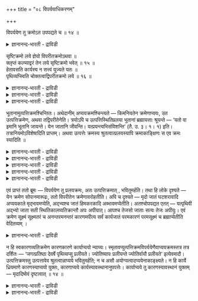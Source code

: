 +++
title = "०८ विपर्ययाधिकरणम्"

+++

विपर्ययेण तु क्रमोऽत उपपद्यते च ॥ १४ ॥  
<details><summary>ज्ञानानन्द-भारती - द्राविडी</summary>

विबर्ययेणदु: क्रमोअद उबबत्यदे स ॥ १४ ॥
</details>

सृष्टिक्रमो लये ज्ञेयो विपरीतक्रमोऽथवा ॥  
क्लृप्तं कल्प्याद्वरं तेन लये सृष्टिक्रमो भवेत् ॥ १५ ॥  
हेतावसति कार्यस्य न सत्त्वं युज्यते यतः ॥  
पृथिव्यप्स्विति चोक्तत्वाद्विपरीतक्रमो लये ॥ १६ ॥  
<details><summary>ज्ञानानन्द-भारती - द्राविडी</summary>

--वैयासिग न्यायमाला
</details>

<details><summary>ज्ञानानन्द-भारती - द्राविडी</summary>

लयत्तिल् स्रुष्टियिलुळ्ळ वरिसैयॆऩ्ऱु तॆरिन्दु कॊळ्ळ वेण्डुमा? अल्लदु नेर्माऱाऩ वरिसैयॆऩ्ऱा? एऱ्पट्टिरुप्पदु एऱ्पडुत्त वेण्डियदै विड सिलाक्कियम्, आगैयाल् (एऱ्कऩवे एऱ्पट्टदायिरुक्किऱ) स्रुष्टियि लुळ्ळ वरिसैये लयत्तिऩिल् इरुक्कुम्।
</details>

<details><summary>ज्ञानानन्द-भारती - द्राविडी</summary>

कारणमायिरुप्पदु इल्लामल् पोय्विडुम् पोदु, कार्यत्तिऱ्कु इरुप्पु ऎऩ्बदु पॊरुन्दादु ऎऩ्बदिऩालुम्, "पिरुदिवी जलत्तिल्" ऎऩ्ऱु सॊल्लप् पट्टिरुप्पदि ऩालुम्, लयत्तिल् नेर्माऱाऩ वरिसैदाऩ्।
</details>

भूतानामुत्पत्तिक्रमश्चिन्तितः। अथेदानीम् अप्ययक्रमश्चिन्त्यते — किमनियतेन क्रमेणाप्ययः, उत उत्पत्तिक्रमेण, अथवा तद्विपरीतेनेति। त्रयोऽपि च उत्पत्तिस्थितिप्रलया भूतानां ब्रह्मायत्ताः श्रूयन्ते — ‘यतो वा इमानि भूतानि जायन्ते। येन जातानि जीवन्ति। यत्प्रयन्त्यभिसंविशन्ति’ (तै. उ. ३। १। १) इति। तत्रानियमोऽविशेषादिति प्राप्तम्। अथवा उत्पत्तेः क्रमस्य श्रुतत्वात्प्रलयस्यापि क्रमाकाङ्क्षिणः स एव क्रमः स्यादिति ॥

<details><summary>ज्ञानानन्द-भारती - द्राविडी</summary>

(पूदङ्गळ् उत्पत्तियाऩ वरिसैप्पडिये लयम् अडैगिऩ्ऱऩवा अल्लदु उत्पत्तिक्कु नेर्माऱाऩ वरिसैयिला ऎऩ्ऱु सन्देहम्। स्रुष्टियैच् चॊल्लुमिडत्तिल् आगासम्। वायु, तेजस्, जलम्, पिरुदिवि ऎऩ्ऱ वरिसै सॊल्लप्पट्टिरुक्किऱदु। लयत्तिल् वरिसैयैच् चॊल्लविल्लै। अदऱ्कुम् वरिसै तेवैप् पडुगिऱदु। आगैयाल् स्रुष्टि पिरगरणत्तिल् सुरुदियिल् सॊऩ्ऩ वरिसैयैये लयत्तिलुम् सेर्त्तुक्कॊळ्ळ वेण्डुमॆऩ्ऱु पूर्वबक्षम्।
</details>

<details><summary>ज्ञानानन्द-भारती - द्राविडी</summary>

सुरुदियिल् उत्पत्तिक्कुत्ताऩ् किरमम् सॊल्लि यिरुक्किऱदु। इदु लयत्तिऱ्कुप् पॊरुन्दाददाल् सेर्त्तुक् कॊळ्ळ मुडियादु। मलैमेल् उळ्ळ कोविलै तरिसिप्पदऱ्कुप् पोगिऱवर्गळ् पडिक्कट्टिल् ऎन्द वरिसैयिल् एऱिच्चॊल्गिऱार्गळो अदे वरिसैयिल् इऱङ्गि वरुवदिल्लै। इऱङ्गवुम् मुडियादु। मेलुम् स्रुष्टि किरमत्तिल् मुदलिल् उण्डाऩ आगासम् कारणम्। पिऩ्ऩाल् उण्डाऩ वायु कारियम्, सिरुष्टि किरमप्पडि लयम् ऎऩ्ऱु सॊऩ्ऩाल् कारियमाऩ वायु इरुक्कुम्बॊऴुदु आगासम् मुदलिल् नासमडैगिऱदॆऩ्ऱु सॊल्ल वेण्डुम्। इदु युक्तिक्कुम् अऩुबवत्तिऱ्कुम् पॊरुन्दादु। कारणम् अऴियुम्बॊऴुदु कारियम् तऩियाग इरुक्क मुडियादु। अदुवुम् अऴिन्दुविडुम्। मण् अऴियुम्बॊऴुदु अदऩ् कारियमाऩ कुडम् ऎप्पडि इरुक्कुम्? कारियमाऩ कुडम् उडैन्दु कारणमाऩ मण् मिञ्जियिरुप्पदै उलगिल् काण्गिऱोम्। आगैयाल् उत्पत्ति किरमत्तिऱ्कु नेर्माऱाऩ किरमत्तिल्दाऩ् लयम्।
</details>

<details><summary>ज्ञानानन्द-भारती - द्राविडी</summary>

पूदङ्गळुडैय उत्पत्ति वरिसै आलोसिक् कप्पट्टु विट्टदु। इऩि इप्पॊऴुदु लयत्तिऩ् वरिसै आलोसिक्कप्पडुगिऱदु। लयम् नियदमिल्लाद वरिसै यागवा? अल्लदु उत्पत्ति वरिसैप्पडिक्का? अल्लदु अदऱ्कु नेर्माऱाऩ वरिसैप्पडिक्का? ऎऩ्ऱु।
</details>

<details><summary>ज्ञानानन्द-भारती - द्राविडी</summary>

पूर्वबक्षम्: पूदङ्गळुडैय उत्पत्ति स्तिदि लयम् मूऩ्ऱुमे पिरह्मत्तिऱ्कु अदीऩमाग सॊल्लप् पडुगिऩ्ऱऩ। “ऎदिलिरुन्दे इन्द पूदङ्गळ् उण्डागिऩ् ऱऩवो, उण्डाऩवैगळ् ऎदिऩाल् जीविक्किऩ्ऱऩवो, ऎदै अडैगिऩ्ऱऩवो, पुगुन्दुगॊळ्ळुगिऩ्ऱऩवो" (तैत्तिरीय। III।१-१) ऎऩ्ऱु अङ्गे वित्तियासमिल्लाद तिऩाल्, नियमम् इल्लै ऎऩ्ऱु एऱ्पडुगिऱदु।
</details>

<details><summary>ज्ञानानन्द-भारती - द्राविडी</summary>

अल्लदु, उत्पत्तिक्कु वरिसै सॊल्लप्पट्टि रुप्पदाल्, पिरळयत्तिऱ्कु वरिसैयै विरुम्बुगिऱवऩुक्कु, अदे वरिसै इरुक्कलाम् ऎऩ्ऱु।
</details>

एवं प्राप्तं ततो ब्रूमः — विपर्ययेण तु प्रलयक्रमः, अतः उत्पत्तिक्रमात् , भवितुमर्हति। तथा हि लोके दृश्यते — येन क्रमेण सोपानमारूढः, ततो विपरीतेन क्रमेणावरोहतीति। अपि च दृश्यते — मृदो जातं घटशरावादि अप्ययकाले मृद्भावमप्येति, अद्भ्यश्च जातं हिमकरकादि अब्भावमप्येतीति। अतश्चोपपद्यत एतत् — यत्पृथिवी अद्भ्यो जाता सती स्थितिकालव्यतिक्रान्तौ अपः अपीयात्। आपश्च तेजसो जाताः सत्यः तेजः अपीयुः। एवं क्रमेण सूक्ष्मं सूक्ष्मतरं च अनन्तरमनन्तरं कारणमपीत्य सर्वं कार्यजातं परमकारणं परमसूक्ष्मं च ब्रह्माप्येतीति वेदितव्यम् ।

<details><summary>ज्ञानानन्द-भारती - द्राविडी</summary>

सित्तान्दम् : इव्विदम् एऱ्पडुम्बोदु अदऱ्कागच् चॊल्गिऱोम्। "इदिलिरुन्दु” उत्पत्तिक् किरमत्तिलिरुन्दु “माऱुदलागत्ताऩ्” पिरळयक्किरमम् इरुप्पदु न्यायम् ऎऩ्ऱु अप्पडियेयल्लवा उलगत्तिल् काणप्पडुगिऱदु। ऎन्द वरिसैयाग पडिक्कट्टै एऱिऩाऩो। अदऱ्कु नेर्माऱाऩ वरिसैयाग इऱङ्गुगिऱाऩ् ऎऩ्ऱु। मेलुम् मण्णिलिरुन्दु उण्डाऩ कुडम् सरावम् मुदलियदु लयगालत्तिल् मण् तऩ्मैयै अडैगिऱदु। जलत्तिलिरुन्दु उण्डाऩ पऩि आलङ्गट्टि मुदलियदु जलत्तऩ्मैयै अडैगिऱदु ऎऩ्ऱुम् पार्क्कप्पडुगिऱदु। आगैयिऩालुम् इदु पॊरुन्दुगिऱदु। ऎदिऩाल् पिरुदिवी जलत्तिलिरुन्दु उण्डाऩदागविरुक्किऱदो अदिऩाल् इरुप्पुक्कालम् ताण्डियदुम् जलत्तिल् लयिक्कुम् तेजसिलिरुन्दु उण्डाऩ जलमुम् तेजसै अडैयुम्। इव्विदम् वरिसैयाग सूक्ष्ममायुम् मिगवुम् सूक्ष्ममायुमुळ्ळ अडुत्तडुत्तुळ्ळ कारणत्तै अडैन्दु, ऎल्ला कार्य समूहमुम् परम कारणमायुम् परम सूक्ष्ममायुमुळ्ळ पिरह्मत्तै अडैगिऱदु ऎऩ्ऱु अऱिय वेण्डुम्।
</details>

न हि स्वकारणव्यतिक्रमेण कारणकारणे कार्याप्ययो न्याय्यः। स्मृतावप्युत्पत्तिक्रमविपर्ययेणैवाप्ययक्रमस्तत्र तत्र दर्शितः — ‘जगत्प्रतिष्ठा देवर्षे पृथिव्यप्सु प्रलीयते। ज्योतिष्यापः प्रलीयन्ते ज्योतिर्वायौ प्रलीयते’ इत्येवमादौ। उत्पत्तिक्रमस्तु उत्पत्तावेव श्रुतत्वान्नाप्यये भवितुमर्हति; न च असौ अयोग्यत्वादप्ययेनाकाङ्क्ष्यते। न हि कार्ये ध्रियमाणे कारणस्याप्ययो युक्तः, कारणाप्यये कार्यस्यावस्थानानुपपत्तेः। कार्याप्यये तु कारणस्यावस्थानं युक्तम् — मृदादिष्वेवं दृष्टत्वात् ॥ १४ ॥

<details><summary>ज्ञानानन्द-भारती - द्राविडी</summary>

तऩ्ऩुडैय कारणत्तैत् ताण्डि कारणत् तिऱ्कुम् कारणमायिरुप्पदिल्' कार्यत्तिऱ्कु लयम् ऎऩ्बदु न्यायमिल्लैयल्लवा! स्मिरुदियिलुम्गूड उत्पत्तिक् किरमत्तिऱ्कु विबरीदमागत्ताऩ् लयक्किरमम्। अङ्गङ्गु काट्टप्पट्टिरुक्किऱदु; "हे तेवरिषिये उलगम् निलैत्तिरुक्कुमिडमाऩ पिरुदिवी जलत्तिल् लयिक्किऱदु। जलम् ज्योदिसिल् लयिक्किऱदु, ज्योदिस् वायुविल् लयिक्किऱदु” ऎऩ्बदु मुदलियदिल्।
</details>

<details><summary>ज्ञानानन्द-भारती - द्राविडी</summary>

उत्पत्तिक्किरमम् उत्पत्तियिलेये सॊल्लप् पट्टिरुप्पदाल्, लयत्तिल् इरुप्पदु न्यायमिल्लै। इदु तगुदियऱ्ऱदालुम् लयत्तिऩाल् विरुम्बप्पडविल्लै। कार्यम् इरुक्कुम् पोदु कारणत्तिऱ्कु लयम् ऎऩ्बदु युक्तमिल्लैयल्लवा! कारणम् लयित्तुविट्टाल् कार्यम् इरुप्पदे पॊरुन्दाददिऩाल् कार्यम् लयमडैन्दु विट्टालो कारणमिरुप्पदु युक्तम्, मण् मुदलिय वैगळिल् इव्विदम् काणप्पडुवदाल्।
</details>

